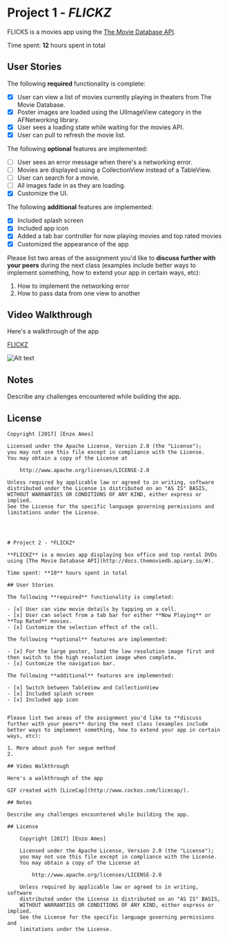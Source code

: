 # Project 1 - *FLICKZ*

FLICKS is a movies app using the [The Movie Database API](http://docs.themoviedb.apiary.io/#).

Time spent: **12** hours spent in total

## User Stories

The following **required** functionality is complete:

- [x] User can view a list of movies currently playing in theaters from The Movie Database.
- [x] Poster images are loaded using the UIImageView category in the AFNetworking library.
- [x] User sees a loading state while waiting for the movies API.
- [x] User can pull to refresh the movie list.

The following **optional** features are implemented:

- [ ] User sees an error message when there's a networking error.
- [ ] Movies are displayed using a CollectionView instead of a TableView.
- [ ] User can search for a movie.
- [ ] All images fade in as they are loading.
- [x] Customize the UI.

The following **additional** features are implemented:

- [x] Included splash screen
- [x] Included app icon
- [x] Added a tab bar controller for now playing movies and top rated movies
- [x] Customized the appearance of the app

Please list two areas of the assignment you'd like to **discuss further with your peers** during the next class (examples include better ways to implement something, how to extend your app in certain ways, etc):

1. How to implement the networking error
2. How to pass data from one view to another

## Video Walkthrough

Here's a walkthrough of the app

[FLICKZ](https://github.com/enzoames/Flickz/blob/master/FLICKZ/FlickzG.gif)

![Alt text](https://github.com/enzoames/Flickz/blob/master/FLICKZ/FlickzG.gif)




## Notes

Describe any challenges encountered while building the app.

## License

    Copyright [2017] [Enzo Ames]

    Licensed under the Apache License, Version 2.0 (the "License");
    you may not use this file except in compliance with the License.
    You may obtain a copy of the License at

        http://www.apache.org/licenses/LICENSE-2.0

    Unless required by applicable law or agreed to in writing, software
    distributed under the License is distributed on an "AS IS" BASIS,
    WITHOUT WARRANTIES OR CONDITIONS OF ANY KIND, either express or implied.
    See the License for the specific language governing permissions and
    limitations under the License.




    # Project 2 - *FLICKZ*

    **FLICKZ** is a movies app displaying box office and top rental DVDs using [The Movie Database API](http://docs.themoviedb.apiary.io/#).

    Time spent: **10** hours spent in total

    ## User Stories

    The following **required** functionality is completed:

    - [x] User can view movie details by tapping on a cell.
    - [x] User can select from a tab bar for either **Now Playing** or **Top Rated** movies.
    - [x] Customize the selection effect of the cell.

    The following **optional** features are implemented:

    - [x] For the large poster, load the low resolution image first and then switch to the high resolution image when complete.
    - [x] Customize the navigation bar.

    The following **additional** features are implemented:

    - [x] Switch between TableView and CollectionView
    - [x] Included splash screen
    - [x] Included app icon


    Please list two areas of the assignment you'd like to **discuss further with your peers** during the next class (examples include better ways to implement something, how to extend your app in certain ways, etc):

    1. More about push for segue method
    2.

    ## Video Walkthrough

    Here's a walkthrough of the app

    GIF created with [LiceCap](http://www.cockos.com/licecap/).

    ## Notes

    Describe any challenges encountered while building the app.

    ## License

        Copyright [2017] [Enzo Ames]

        Licensed under the Apache License, Version 2.0 (the "License");
        you may not use this file except in compliance with the License.
        You may obtain a copy of the License at

            http://www.apache.org/licenses/LICENSE-2.0

        Unless required by applicable law or agreed to in writing, software
        distributed under the License is distributed on an "AS IS" BASIS,
        WITHOUT WARRANTIES OR CONDITIONS OF ANY KIND, either express or implied.
        See the License for the specific language governing permissions and
        limitations under the License.
